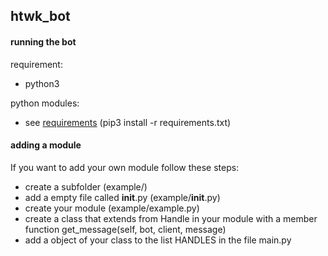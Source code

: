 ## htwk_bot

#### running the bot

requirement:
- python3 

python modules:
- see [requirements](requirements.txt) (pip3 install -r requirements.txt)

#### adding a module
If you want to add your own module follow these steps:
- create a subfolder (example/)
- add a empty file called __init__.py (example/__init__.py)
- create your module (example/example.py)
- create a class that extends from Handle in your module with a member function get_message(self, bot, client, message)
- add a object of your class to the list HANDLES in the file main.py
